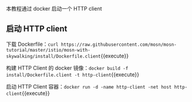本教程通过 docker 启动一个 HTTP client

## 启动 HTTP client

下载 Dockerfile：`curl https://raw.githubusercontent.com/mosn/mosn-tutorial/master/istio/mosn-with-skywalking/install/Dockerfile.client`{{execute}}

构建 HTTP Client 的 docker 镜像：`docker build -f install/Dockerfile.client -t http-client`{{execute}}

启动 HTTP Client 容器：`docker run -d -name http-client -net host http-client`{{execute}}